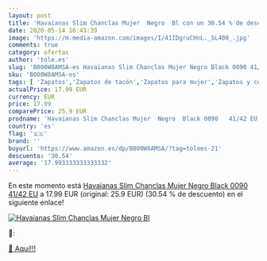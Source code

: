 ```yaml
---
layout: post
title: 'Havaianas Slim Chanclas Mujer  Negro  Bl con un 30.54 % de descuento'
date: 2020-05-14 16:43:39
image: 'https://m.media-amazon.com/images/I/41IDgruCHnL._SL400_.jpg'
comments: true
category: ofertas
author: 'tole.es'
slug: 'B000W8AMSA-es Havaianas Slim Chanclas Mujer Negro Black 0090 41/42 EU'
sku: 'B000W8AMSA-es'
tags: [ 'Zapatos','Zapatos de tacón','Zapatos para mujer','Zapatos y complementos','chanclas', ]
actualPrice: 17.99 EUR
currency: EUR
price: 17.99
comparePrice: 25.9 EUR
prodname: 'Havaianas Slim Chanclas Mujer  Negro  Black 0090   41/42 EU'
country: 'es'
flag: '🇪🇸'
brand: ''
buyurl: 'https://www.amazon.es/dp/B000W8AMSA/?tag=tolees-21'
descuento: '30.54'
average: '17.993333333333332'
---
```


En este momento está [Havaianas Slim Chanclas Mujer  Negro  Black 0090   41/42 EU](https://www.amazon.es/dp/B000W8AMSA/?tag=tolees-21) a 17.99 EUR (original: 25.9 EUR) (30.54 %  de descuento) en el siguiente enlace!

[![Havaianas Slim Chanclas Mujer  Negro  Bl](https://m.media-amazon.com/images/I/41IDgruCHnL._SL400_.jpg)](https://www.amazon.es/dp/B000W8AMSA/?tag=tolees-21)

🔎:


[🛒 Aquí!!!](https://www.amazon.es/dp/B000W8AMSA/?tag=tolees-21)
